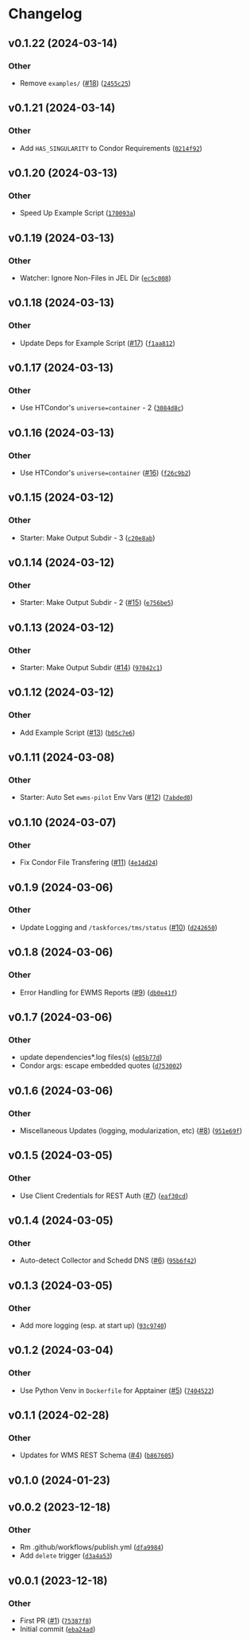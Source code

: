 # Changelog

<!--next-version-placeholder-->

## v0.1.22 (2024-03-14)

### Other

* Remove `examples/` ([#18](https://github.com/Observation-Management-Service/ewms-task-management-service/issues/18)) ([`2455c25`](https://github.com/Observation-Management-Service/ewms-task-management-service/commit/2455c259a721b46d8f79773da264a05e5b028e70))

## v0.1.21 (2024-03-14)

### Other

* Add `HAS_SINGULARITY` to Condor Requirements ([`0214f92`](https://github.com/Observation-Management-Service/ewms-task-management-service/commit/0214f92075c24daf7dd255e915b259ed49600951))

## v0.1.20 (2024-03-13)

### Other

* Speed Up Example Script ([`170093a`](https://github.com/Observation-Management-Service/ewms-task-management-service/commit/170093a4863f37b65562edcbad5387007e8e651c))

## v0.1.19 (2024-03-13)

### Other

* Watcher: Ignore Non-Files in JEL Dir ([`ec5c008`](https://github.com/Observation-Management-Service/ewms-task-management-service/commit/ec5c00804330707ac185bd72d676de3d2bad2ac5))

## v0.1.18 (2024-03-13)

### Other

* Update Deps for Example Script ([#17](https://github.com/Observation-Management-Service/ewms-task-management-service/issues/17)) ([`f1aa812`](https://github.com/Observation-Management-Service/ewms-task-management-service/commit/f1aa81269d014cba63268590dc31057f1d7ee3e6))

## v0.1.17 (2024-03-13)

### Other

* Use HTCondor's `universe=container` - 2 ([`3084d8c`](https://github.com/Observation-Management-Service/ewms-task-management-service/commit/3084d8cbb67a6277d1e10aaf5133981607b545e4))

## v0.1.16 (2024-03-13)

### Other

* Use HTCondor's `universe=container` ([#16](https://github.com/Observation-Management-Service/ewms-task-management-service/issues/16)) ([`f26c9b2`](https://github.com/Observation-Management-Service/ewms-task-management-service/commit/f26c9b28592a0b38b5b0c1c0d64b035e5408d06b))

## v0.1.15 (2024-03-12)

### Other

* Starter: Make Output Subdir - 3 ([`c20e8ab`](https://github.com/Observation-Management-Service/ewms-task-management-service/commit/c20e8ab72f3c194ff220ca3365510198f42457d1))

## v0.1.14 (2024-03-12)

### Other

* Starter: Make Output Subdir - 2 ([#15](https://github.com/Observation-Management-Service/ewms-task-management-service/issues/15)) ([`e756be5`](https://github.com/Observation-Management-Service/ewms-task-management-service/commit/e756be5adb7c60df9318f7d4ae5bafd6fc18db8a))

## v0.1.13 (2024-03-12)

### Other

* Starter: Make Output Subdir ([#14](https://github.com/Observation-Management-Service/ewms-task-management-service/issues/14)) ([`97042c1`](https://github.com/Observation-Management-Service/ewms-task-management-service/commit/97042c147d175124e3fe777c80058dc032047a29))

## v0.1.12 (2024-03-12)

### Other

* Add Example Script ([#13](https://github.com/Observation-Management-Service/ewms-task-management-service/issues/13)) ([`b05c7e6`](https://github.com/Observation-Management-Service/ewms-task-management-service/commit/b05c7e69b420c901738aa3f293a68248e957c13c))

## v0.1.11 (2024-03-08)

### Other

* Starter: Auto Set `ewms-pilot` Env Vars ([#12](https://github.com/Observation-Management-Service/ewms-task-management-service/issues/12)) ([`7abded0`](https://github.com/Observation-Management-Service/ewms-task-management-service/commit/7abded0399fa6ad692933f518cfb9aa07b9c28a9))

## v0.1.10 (2024-03-07)

### Other

* Fix Condor File Transfering ([#11](https://github.com/Observation-Management-Service/ewms-task-management-service/issues/11)) ([`4e14d24`](https://github.com/Observation-Management-Service/ewms-task-management-service/commit/4e14d24aa49be1d3c32c4ba41790edefa5556afb))

## v0.1.9 (2024-03-06)

### Other

* Update Logging and `/taskforces/tms/status` ([#10](https://github.com/Observation-Management-Service/ewms-task-management-service/issues/10)) ([`d242650`](https://github.com/Observation-Management-Service/ewms-task-management-service/commit/d242650b0d5d64f439259b0e000a6cefd530f1f1))

## v0.1.8 (2024-03-06)

### Other

* Error Handling for EWMS Reports ([#9](https://github.com/Observation-Management-Service/ewms-task-management-service/issues/9)) ([`db0e41f`](https://github.com/Observation-Management-Service/ewms-task-management-service/commit/db0e41f1134bfbdd8a438136bff166ea242541c4))

## v0.1.7 (2024-03-06)

### Other

* <bot> update dependencies*.log files(s) ([`e05b77d`](https://github.com/Observation-Management-Service/ewms-task-management-service/commit/e05b77d2ad4b910e2a2f1edc00f508c7f02e5e76))
* Condor args: escape embedded quotes ([`d753002`](https://github.com/Observation-Management-Service/ewms-task-management-service/commit/d7530026c3eec0c0d5bffb7234905dbf704cbc5c))

## v0.1.6 (2024-03-06)

### Other

* Miscellaneous Updates (logging, modularization, etc) ([#8](https://github.com/Observation-Management-Service/ewms-task-management-service/issues/8)) ([`951e69f`](https://github.com/Observation-Management-Service/ewms-task-management-service/commit/951e69fd5a245a58776ce99914676a533feea160))

## v0.1.5 (2024-03-05)

### Other

* Use Client Credentials for REST Auth ([#7](https://github.com/Observation-Management-Service/ewms-task-management-service/issues/7)) ([`eaf30cd`](https://github.com/Observation-Management-Service/ewms-task-management-service/commit/eaf30cd4b0e11541da7456232837ac3b17c07577))

## v0.1.4 (2024-03-05)

### Other

* Auto-detect Collector and Schedd DNS ([#6](https://github.com/Observation-Management-Service/ewms-task-management-service/issues/6)) ([`95b6f42`](https://github.com/Observation-Management-Service/ewms-task-management-service/commit/95b6f4241cc56fe453a85b12c0493230fcd4eda4))

## v0.1.3 (2024-03-05)

### Other

* Add more logging (esp. at start up) ([`93c9740`](https://github.com/Observation-Management-Service/ewms-task-management-service/commit/93c9740e7d47f28df43a75366b2be63ccd22cfe7))

## v0.1.2 (2024-03-04)

### Other

* Use Python Venv in `Dockerfile` for Apptainer ([#5](https://github.com/Observation-Management-Service/ewms-task-management-service/issues/5)) ([`7404522`](https://github.com/Observation-Management-Service/ewms-task-management-service/commit/740452279df5254c2c99be1b76c82ee71fc67faf))

## v0.1.1 (2024-02-28)

### Other

* Updates for WMS REST Schema ([#4](https://github.com/Observation-Management-Service/ewms-task-management-service/issues/4)) ([`b867605`](https://github.com/Observation-Management-Service/ewms-task-management-service/commit/b867605ee2b7155ca3486ce7e3fcdeca8e2f343f))

## v0.1.0 (2024-01-23)



## v0.0.2 (2023-12-18)

### Other

* Rm .github/workflows/publish.yml ([`dfa9984`](https://github.com/Observation-Management-Service/ewms-task-management-service/commit/dfa998476210715860ad9e027f2b3a182f2dad9e))
* Add `delete` trigger ([`d3a4a53`](https://github.com/Observation-Management-Service/ewms-task-management-service/commit/d3a4a5329e5fc93df4b3be0e865851d6efdb3bd3))

## v0.0.1 (2023-12-18)

### Other

* First PR ([#1](https://github.com/Observation-Management-Service/ewms-task-management-service/issues/1)) ([`75387f8`](https://github.com/Observation-Management-Service/ewms-task-management-service/commit/75387f84455a50aa0e522153f63b973a4add43ae))
* Initial commit ([`eba24ad`](https://github.com/Observation-Management-Service/ewms-task-management-service/commit/eba24ad862f264b091f778400335b13332499fde))
